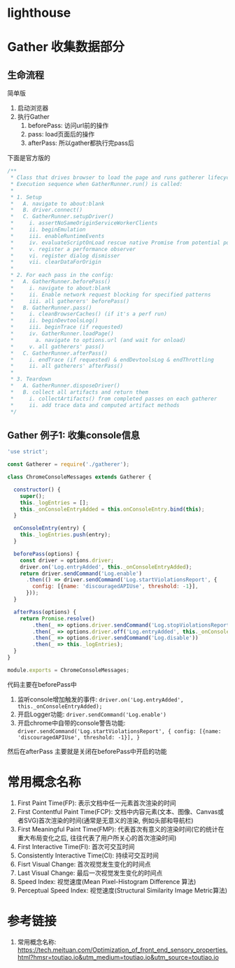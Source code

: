 # lighthouse

# Gather 收集数据部分

## 生命流程

简单版

1. 启动浏览器
2. 执行Gather
    1. beforePass: 访问url前的操作
    2. pass: load页面后的操作
    3. afterPass: 所以gather都执行完pass后

下面是官方版的

```js
/**
 * Class that drives browser to load the page and runs gatherer lifecycle hooks.
 * Execution sequence when GatherRunner.run() is called:
 *
 * 1. Setup
 *   A. navigate to about:blank
 *   B. driver.connect()
 *   C. GatherRunner.setupDriver()
 *     i. assertNoSameOriginServiceWorkerClients
 *     ii. beginEmulation
 *     iii. enableRuntimeEvents
 *     iv. evaluateScriptOnLoad rescue native Promise from potential polyfill
 *     v. register a performance observer
 *     vi. register dialog dismisser
 *     vii. clearDataForOrigin
 *
 * 2. For each pass in the config:
 *   A. GatherRunner.beforePass()
 *     i. navigate to about:blank
 *     ii. Enable network request blocking for specified patterns
 *     iii. all gatherers' beforePass()
 *   B. GatherRunner.pass()
 *     i. cleanBrowserCaches() (if it's a perf run)
 *     ii. beginDevtoolsLog()
 *     iii. beginTrace (if requested)
 *     iv. GatherRunner.loadPage()
 *       a. navigate to options.url (and wait for onload)
 *     v. all gatherers' pass()
 *   C. GatherRunner.afterPass()
 *     i. endTrace (if requested) & endDevtoolsLog & endThrottling
 *     ii. all gatherers' afterPass()
 *
 * 3. Teardown
 *   A. GatherRunner.disposeDriver()
 *   B. collect all artifacts and return them
 *     i. collectArtifacts() from completed passes on each gatherer
 *     ii. add trace data and computed artifact methods
 */
```

## Gather 例子1: 收集console信息

```javascript
'use strict';

const Gatherer = require('./gatherer');

class ChromeConsoleMessages extends Gatherer {

  constructor() {
    super();
    this._logEntries = [];
    this._onConsoleEntryAdded = this.onConsoleEntry.bind(this);
  }

  onConsoleEntry(entry) {
    this._logEntries.push(entry);
  }

  beforePass(options) {
    const driver = options.driver;
    driver.on('Log.entryAdded', this._onConsoleEntryAdded);
    return driver.sendCommand('Log.enable')
      .then(() => driver.sendCommand('Log.startViolationsReport', {
        config: [{name: 'discouragedAPIUse', threshold: -1}],
      }));
  }

  afterPass(options) {
    return Promise.resolve()
        .then(_ => options.driver.sendCommand('Log.stopViolationsReport'))
        .then(_ => options.driver.off('Log.entryAdded', this._onConsoleEntryAdded))
        .then(_ => options.driver.sendCommand('Log.disable'))
        .then(_ => this._logEntries);
  }
}

module.exports = ChromeConsoleMessages;
```

代码主要在beforePass中 

1. 监听console增加触发的事件: `driver.on('Log.entryAdded', this._onConsoleEntryAdded);`
2. 开启Logger功能: `driver.sendCommand('Log.enable')`
3. 开启chrome中自带的console警告功能: `driver.sendCommand('Log.startViolationsReport', {
        config: [{name: 'discouragedAPIUse', threshold: -1}],
      }`
      
然后在afterPass 主要就是关闭在beforePass中开启的功能




# 常用概念名称

1. First Paint Time(FP): 表示文档中任一元素首次渲染的时间
2. First Contentful Paint Time(FCP): 文档中内容元素(文本、图像、Canvas或者SVG)首次渲染的时间(通常是无意义的渲染, 例如头部和导航栏)
3. First Meaningful Paint Time(FMP): 代表首次有意义的渲染时间(它的统计在重大布局变化之后, 往往代表了用户所关心的首次渲染时间)
4. First Interactive Time(FI): 首次可交互时间
5. Consistently Interactive Time(CI): 持续可交互时间
6. Fisrt Visual Change: 首次视觉发生变化的时间点
7. Last Visual Change: 最后一次视觉发生变化的时间点
8. Speed Index: 视觉速度(Mean Pixel-Histogram Difference 算法)
9. Perceptual Speed Index: 视觉速度(Structural Similarity Image Metric算法)


# 参考链接

1. 常用概念名称: https://tech.meituan.com/Optimization_of_front_end_sensory_properties.html?hmsr=toutiao.io&utm_medium=toutiao.io&utm_source=toutiao.io